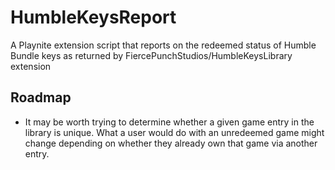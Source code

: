 # HumbleKeysReport
A Playnite extension script that reports on the redeemed status of Humble Bundle keys as returned by FiercePunchStudios/HumbleKeysLibrary extension

## Roadmap
* It may be worth trying to determine whether a given game entry in the library is unique. What a user would do with an unredeemed game might change depending on whether they already own that game via another entry.
